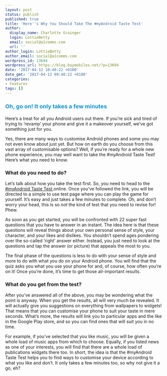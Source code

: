 ```yaml
---
layout: post
status: publish
published: true
title: 'Here''s Why You Should Take The #myAndroid Taste Test'
author:
  display_name: Charlotte Grainger
  login: LottieBetty
  email: social@a1comms.com
  url: ''
author_login: LottieBetty
author_email: social@a1comms.com
wordpress_id: 13694
wordpress_url: https://blog.buymobiles.net/?p=13694
date: '2017-04-12 10:40:22 +0100'
date_gmt: '2017-04-12 09:40:22 +0100'
categories:
- Features
tags: []
---
```

<h3><span class="postStandFirst" style="color: #0896d5; line-height: 26px; font-size: 18px;">Oh, go on! It only takes a few minutes</span></h3>
<p>Here&rsquo;s a treat for all you Android users out there. If you&rsquo;re sick and tired of trying to &lsquo;revamp&rsquo; your phone and give it a makeover yourself, we&rsquo;ve got something just for you.</p>
<p>Yes, there are many ways to customise Android phones and some you may not even know about just yet. But how on earth do you choose from this vast array of customisable options? Well, if you&rsquo;re ready for a whole new phone experience, you may well want to take the #myAndroid Taste Test! Here&rsquo;s what you need to know.</p>
<h3>What do you need to do?</h3>
<p>Let&rsquo;s talk about how you take the test first. So, you need to head to the <a href="https://www.android.com/myandroid/taste-test/#/">#myAndroid Taste Test </a>online. Once you&rsquo;ve followed the link, you will be directed to a simple to use test page where you can play the game for yourself. It&rsquo;s easy and just takes a few minutes to complete. Oh, and don&rsquo;t worry your head, this is so <i>not </i>the kind of test that you need to revise for! Phew.</p>
<p>As soon as you get started, you will be confronted with 22 super fast questions that you have to answer in an instant. The idea here is that these questions will reveal things about your own personal sense of style, your character, and your likes and dislikes. You shouldn&rsquo;t spend ages pondering over the so-called &lsquo;right&rsquo; answer either. Instead, you just need to look at the questions and tap the answer (or picture) that appeals the most to you.</p>
<p>The final phase of the questions is less to do with your sense of style and more to do with what you do on your Android phone. You will find that the quiz asks you what you use your phone for and, of course, how often you&rsquo;re on it! Once you&rsquo;re done, it&rsquo;s time to get those all-important results.</p>
<h3>What do you get from the test?</h3>
<p>After you&rsquo;ve answered all of the above, you may be wondering what the point is anyway. When you get the results, all will very much be revealed. It will actually give you suggestions on everything from wallpapers to widgets! That means that you can customise your phone to suit your taste in mere seconds. What&rsquo;s more, the results will link you to particular apps and the like in the Google Play store, and so you can find ones that will suit you in no time.</p>
<p>For example, if you&rsquo;ve selected that you like music, you will be given a whole load of music apps from which to choose. Equally, if you listed news as one of your interests, you will find that there are a whole load of publications widgets there too. In short, the idea is that the #myAndroid Taste Test helps you to find ways to customise your device according to what you like and don&rsquo;t. It only takes a few minutes too, so why not give it a go, eh?</p>
